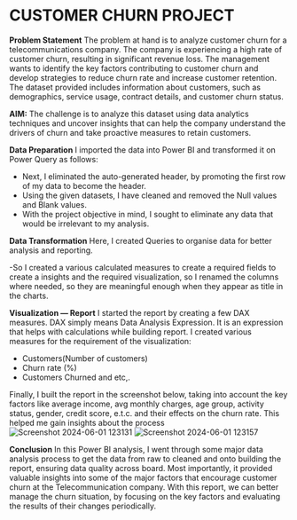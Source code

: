 # CUSTOMER CHURN PROJECT

**Problem Statement**
The problem at hand is to analyze customer churn for a telecommunications company. The company is experiencing a high rate of customer churn, resulting in significant revenue loss. The management wants to identify the key factors contributing to customer churn and develop strategies to reduce churn rate and increase customer retention. The dataset provided includes information about customers, such as demographics, service usage, contract details, and customer churn status.

**AIM:** The challenge is to analyze this dataset using data analytics techniques and uncover insights that can help the company understand the drivers of churn and take proactive measures to retain customers.

**Data Preparation**
 I imported the data into Power BI and transformed it on Power Query as follows:
- Next, I eliminated the auto-generated header, by promoting the first row of my data to become the header.
- Using the given datasets, I have cleaned and removed the Null values and Blank values.
- With the project objective in mind, I sought to eliminate any data that would be irrelevant to my analysis.

**Data Transformation**
 Here, I created Queries to organise data for better analysis and reporting.

-So I created a various calculated measures to create a required fields to create a insights and the required visualization, so I renamed the columns where needed, so they are meaningful enough when they appear as title in the charts.

**Visualization — Report**
I started the report by creating a few DAX measures.
DAX simply means Data Analysis Expression. It is an expression that helps with calculations while building report. I created various measures for the requirement of the visualization:
- Customers(Number of customers)
- Churn rate (%)
- Customers Churned and etc,.

Finally, I built the report in the screenshot below, taking into account the key factors like average income, avg monthly charges, age group, activity status, gender, credit score, e.t.c. and their effects on the churn rate. This helped me gain insights about the process
![Screenshot 2024-06-01 123131](https://github.com/jyothipragase/Final-Project-Churn-Analysis-/assets/164172544/0b0f789c-a8c8-4e16-bea7-26df26702f1c)
![Screenshot 2024-06-01 123157](https://github.com/jyothipragase/Final-Project-Churn-Analysis-/assets/164172544/787881fb-dda4-4f9a-ba8b-c5065debd0aa)

**Conclusion**
In this Power BI analysis, I went through some major data analysis process to get the data from raw to cleaned and onto building the report, ensuring data quality across board. Most importantly, it provided valuable insights into some of the major factors that encourage customer churn at the Telecommunication company.
With this report, we can better manage the churn situation, by focusing on the key factors and evaluating the results of their changes periodically.
